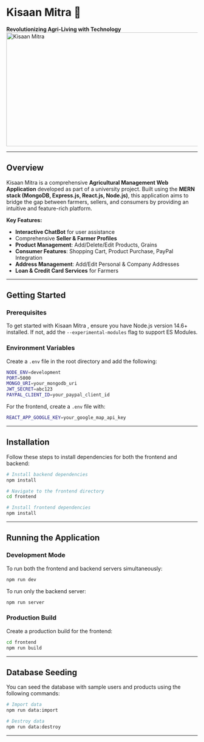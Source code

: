 
# **Kisaan Mitra  🌾**  
**Revolutionizing Agri-Living with Technology**
<img src="https://yt3.googleusercontent.com/ytc/AIdro_mVURs1Yt7dHx6sXFvEO386tIsqgNt5N0_GHt4aEfSKNQ=s900-c-k-c0x00ffffff-no-rj" alt="Kisaan Mitra " width="600" height="300">

---

## **Overview**

Kisaan Mitra  is a comprehensive **Agricultural Management Web Application** developed as part of a university project. Built using the **MERN stack (MongoDB, Express.js, React.js, Node.js)**, this application aims to bridge the gap between farmers, sellers, and consumers by providing an intuitive and feature-rich platform.  

**Key Features:**
- **Interactive ChatBot** for user assistance
- Comprehensive **Seller & Farmer Profiles**
- **Product Management**: Add/Delete/Edit Products, Grains
- **Consumer Features**: Shopping Cart, Product Purchase, PayPal Integration
- **Address Management**: Add/Edit Personal & Company Addresses
- **Loan & Credit Card Services** for Farmers

---

## **Getting Started**

### **Prerequisites**

To get started with Kisaan Mitra , ensure you have Node.js version 14.6+ installed. If not, add the `--experimental-modules` flag to support ES Modules.

### **Environment Variables**

Create a `.env` file in the root directory and add the following:
```bash
NODE_ENV=development
PORT=5000
MONGO_URI=your_mongodb_uri
JWT_SECRET=abc123
PAYPAL_CLIENT_ID=your_paypal_client_id
```

For the frontend, create a `.env` file with:
```bash
REACT_APP_GOOGLE_KEY=your_google_map_api_key
```

---

## **Installation**

Follow these steps to install dependencies for both the frontend and backend:

```bash
# Install backend dependencies
npm install

# Navigate to the frontend directory
cd frontend

# Install frontend dependencies
npm install
```

---

## **Running the Application**

### **Development Mode**
To run both the frontend and backend servers simultaneously:
```bash
npm run dev
```
To run only the backend server:
```bash
npm run server
```

### **Production Build**
Create a production build for the frontend:
```bash
cd frontend
npm run build
```

---

## **Database Seeding**

You can seed the database with sample users and products using the following commands:

```bash
# Import data
npm run data:import

# Destroy data
npm run data:destroy
```

---

